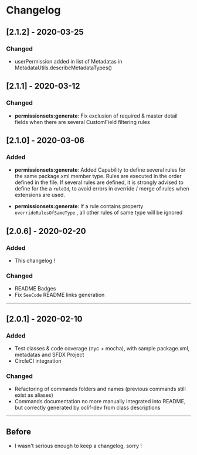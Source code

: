 # Changelog

## [2.1.2] - 2020-03-25

### Changed

- userPermission added in list of Metadatas in MetadataUtils.describeMetadataTypes()

## [2.1.1] - 2020-03-12

### Changed

- **permissionsets:generate**: Fix exclusion of required & master detail fields when there are several CustomField filtering rules

## [2.1.0] - 2020-03-06

### Added

- **permissionsets:generate**: Added Capability to define several rules for the same package.xml member type. Rules are executed in the order defined in the file. If several rules are defined, it is strongly advised to define for the a `ruleId`, to avoid errors in override / merge of rules when extensions are used.

- **permissionsets:generate**: If a rule contains property `overrideRulesOfSameType` , all other rules of same type will be ignored

## [2.0.6] - 2020-02-20

### Added

- This changelog !

### Changed

- README Badges
- Fix `SeeCode` README links generation
___
## [2.0.1] - 2020-02-10

### Added

- Test classes & code coverage (nyc + mocha), with sample package.xml, metadatas and SFDX Project
- CircleCI integration 

### Changed

- Refactoring of commands folders and names (previous commands still exist as aliases)
- Commands documentation no more manually integrated into README, but correctly generated by oclif-dev from class descriptions
___
## Before

 - I wasn't serious enough to keep a changelog, sorry !







